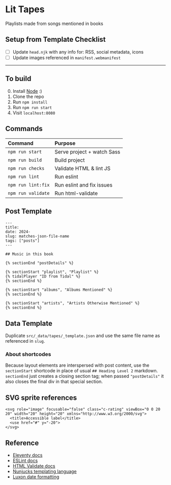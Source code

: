 # Lit Tapes

Playlists made from songs mentioned in books

## Setup from Template Checklist

* [ ] Update `head.njk` with any info for: RSS, social metadata, icons
* [ ] Update images referenced in `manifest.webmanifest`

-------------------------------------------------------------

## To build

0. Install [Node](https://nodejs.org/) :)
1. Clone the repo
2. Run `npm install`
3. Run `npm run start`
4. Visit `localhost:8080`

## Commands

| Command                      | Purpose                      |
| :--------------------------- | :--------------------------- |
| `npm run start`              | Serve project + watch Sass   |
| `npm run build`              | Build project                |
| `npm run checks`             | Validate HTML & lint JS      |
| `npm run lint`               | Run eslint                   |
| `npm run lint:fix`           | Run eslint and fix issues    |
| `npm run validate`           | Run html-validate            |

## Post Template

```
---
title: 
date: 2024-
slug: matches-json-file-name
tags: ["posts"]
---

## Music in this book

{% sectionEnd "postDetails" %}

{% sectionStart "playlist", "Playlist" %}
{% tidalPlayer "ID from Tidal" %}
{% sectionEnd %}

{% sectionStart "albums", "Albums Mentioned" %}
{% sectionEnd %}

{% sectionStart "artists", "Artists Otherwise Mentioned" %}
{% sectionEnd %}
```

## Data Template

Duplicate `src/_data/tapes/_template.json` and use the same file name as referenced in `slug`.

### About shortcodes

Because layout elements are interspersed with post content, use the `sectionStart` shortcode in place of usual `## Heading Level 2` markdown. `sectionEnd` just creates a closing section tag; when passed `"postDetails"` it also closes the final div in that special section.

## SVG sprite references

```
<svg role="image" focusable="false" class="c-rating" viewBox="0 0 20 20" width="20" height="20" xmlns="http://www.w3.org/2000/svg">
  <title>Accessible label</title>
  <use href="#" y="-20">
</svg>
```

## Reference

* [Eleventy docs](https://www.11ty.dev/docs/)
* [ESLint docs](https://eslint.org/)
* [HTML Validate docs](https://html-validate.org/)
* [Nunjucks templating language](https://mozilla.github.io/nunjucks/templating.html)
* [Luxon date formatting](https://moment.github.io/luxon/docs/manual/formatting.html)
